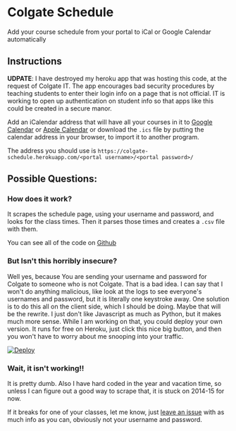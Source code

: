 # Colgate Schedule
Add your course schedule from your portal to iCal or Google Calendar automatically

## Instructions

**UDPATE**: I have destroyed my heroku app that was hosting this code, at the request
of Colgate IT. The app encourages bad security procedures by teaching students to
enter their login info on a page that is not official. IT is working to open up
authentication on student info so that apps like this could be created in a
secure manor.

Add an iCalendar address that will have all your courses in it to
[Google Calendar](https://support.google.com/calendar/answer/37100?hl=en) or
[Apple Calendar](http://support.apple.com/kb/PH11523) or download the
`.ics` file by putting the calendar address in your browser, to import it to
another program.

The address you should use is
`https://colgate-schedule.herokuapp.com/<portal username>/<portal password>/`


## Possible Questions:
### How does it work?
It scrapes the schedule page, using your username and password, and looks
for the class times. Then it parses those times and creates a `.csv` file
with them.

You can see all of the code on [Github](https://github.com/saulshanabrook/colgate-schedule)

### But Isn't this horribly insecure?
Well yes, because You are sending your username and password for Colgate to
someone who is not
   Colgate. That is a bad idea. I can say that I won't do anything malicious,
   like look at the logs to see everyone's usernames and password, but it is
   literally one keystroke away. One solution is to do this all on the client
   side, which I should be doing. Maybe that will be the rewrite. I just
   don't like Javascript as much as Python, but it makes much more sense.
   While I am working on that, you could deploy your own version. It runs
   for free on Heroku, just click this nice big button, and then you won't
   have to worry about me snooping into your traffic.

[![Deploy](https://www.herokucdn.com/deploy/button.png)](https://heroku.com/deploy?template=https://github.com/saulshanabrook/colgate-schedule)

### Wait, it isn't working!!
It is pretty dumb. Also I have hard coded in the year and vacation time,
so unless I can figure out a good way to scrape that, it is stuck on
2014-15 for now.

If it breaks for one of your classes, let me know, just [leave an issue](https://github.com/saulshanabrook/colgate-schedule/issues/new)
with as much info as you can, obviously not your username and password.
